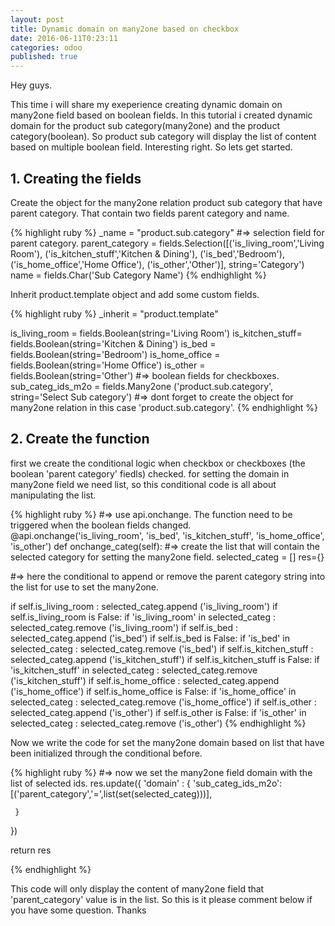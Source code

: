 ```yaml
---
layout: post
title: Dynamic domain on many2one based on checkbox
date: 2016-06-11T0:23:11
categories: odoo
published: true
---
```

Hey guys.

This time i will share my exeperience creating dynamic domain on many2one field based on boolean fields. In this tutorial i created dynamic domain for the product sub category(many2one) and the product category(boolean). So product sub category will display the list of content based on multiple boolean field. Interesting right. So lets get started.

## 1. Creating the fields

Create the object for the many2one relation product sub category that have parent category. That contain two fields parent category and name.

{% highlight ruby %}
_name = "product.sub.category"
#=> selection field for parent category. 
parent_category = fields.Selection([('is_living_room','Living Room'),
							('is_kitchen_stuff','Kitchen & Dining'),
                            ('is_bed','Bedroom'),
                            ('is_home_office','Home Office'),
                            ('is_other','Other')], string='Category')
name = fields.Char('Sub Category Name')
{% endhighlight %}

Inherit product.template object and add some custom fields. 

{% highlight ruby %}
_inherit = "product.template"

is_living_room  = fields.Boolean(string='Living Room')
is_kitchen_stuff= fields.Boolean(string='Kitchen & Dining')
is_bed          = fields.Boolean(string='Bedroom')
is_home_office  = fields.Boolean(string='Home Office')
is_other        = fields.Boolean(string='Other')
#=> boolean fields for checkboxes.
sub_categ_ids_m2o = fields.Many2one ('product.sub.category', string='Select Sub category')
#=> dont forget to create the object for many2one relation in this case 'product.sub.category'.
{% endhighlight %}



## 2. Create the function 

first we create the conditional logic when checkbox or checkboxes (the boolean 'parent category' fiedls) checked. for setting the domain in many2one field we need list, so this conditional code is all about manipulating the list.

{% highlight ruby %}
#=> use api.onchange. The function need to be triggered when the boolean fields changed.
@api.onchange('is_living_room', 'is_bed', 'is_kitchen_stuff', 'is_home_office', 'is_other')
def onchange_categ(self):
  #=> create the list that will contain the selected category for setting the many2one field.
  selected_categ = []
  res={}
  
  #=> here the conditional to append or remove the parent category string    	 into the list for   use to set the many2one.
  
  if self.is_living_room :
  	selected_categ.append ('is_living_room')
  if self.is_living_room is False:
  	if 'is_living_room' in selected_categ :
  		selected_categ.remove ('is_living_room')
  if self.is_bed :
  	selected_categ.append ('is_bed') 
  if self.is_bed is False:
  	if 'is_bed' in selected_categ :
  		selected_categ.remove ('is_bed')
  if self.is_kitchen_stuff :
  	selected_categ.append ('is_kitchen_stuff') 
  if self.is_kitchen_stuff is False:
  	if 'is_kitchen_stuff' in selected_categ :
  		selected_categ.remove ('is_kitchen_stuff')
  if self.is_home_office :
  	selected_categ.append ('is_home_office') 
  if self.is_home_office is False:
  	if 'is_home_office' in selected_categ :
  		selected_categ.remove ('is_home_office')
  if self.is_other :
  	selected_categ.append ('is_other')
  if self.is_other is False:
  	if 'is_other' in selected_categ :
  		selected_categ.remove ('is_other')
{% endhighlight %}

Now we write the code for set the many2one domain based on list that have been initialized through the conditional before.

{% highlight ruby %}
  #=> now we set the many2one field domain with the list of selected ids.
  res.update({
  	'domain' : {
  		'sub_categ_ids_m2o':[('parent_category','=',list(set(selected_categ)))],

 	 }
  })        
 
 return res

{% endhighlight %}

This code will only display the content of many2one field that 'parent_category' value is in the list. So this is it please comment below if you have some question. Thanks 



